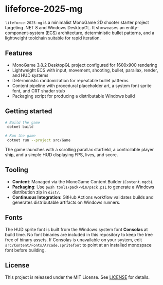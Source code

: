 # lifeforce-2025-mg

`lifeforce-2025-mg` is a minimalist MonoGame 2D shooter starter project targeting .NET 8 and Windows DesktopGL. It showcases an entity-component-system (ECS) architecture, deterministic bullet patterns, and a lightweight toolchain suitable for rapid iteration.

## Features

- MonoGame 3.8.2 DesktopGL project configured for 1600x900 rendering
- Lightweight ECS with input, movement, shooting, bullet, parallax, render, and HUD systems
- Deterministic randomization for repeatable bullet patterns
- Content pipeline with procedural placeholder art, a system font sprite font, and CRT shader stub
- Packaging script for producing a distributable Windows build

## Getting started

```bash
# Build the game
 dotnet build

# Run the game
 dotnet run --project src/Game
```

The game launches with a scrolling parallax starfield, a controllable player ship, and a simple HUD displaying FPS, lives, and score.

## Tooling

- **Content**: Managed via the MonoGame Content Builder (`Content.mgcb`).
- **Packaging**: Use `pwsh tools/pack-win/pack.ps1` to generate a Windows distribution zip in `dist/`.
- **Continuous Integration**: GitHub Actions workflow validates builds and generates distributable artifacts on Windows runners.

## Fonts

The HUD sprite font is built from the Windows system font **Consolas** at build time. No font binaries are included in this
repository to keep the tree free of binary assets. If Consolas is unavailable on your system, edit
`src/Content/Fonts/Arcade.spritefont` to point at an installed monospace font before building.

## License

This project is released under the MIT License. See [LICENSE](LICENSE) for details.
